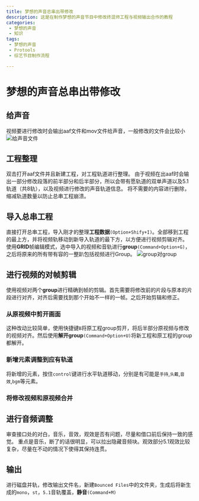 ```yaml
---
title: 梦想的声音总串出带修改
description: 这是在制作梦想的声音节目中修改终混师工程与视频输出合作的教程
categories: 
 - 梦想的声音
 - 知识
tags: 
 - 梦想的声音
 - Protools
 - 综艺节目制作流程

---
```


# 梦想的声音总串出带修改

## 给声音
视频要进行修改时会输出aaf文件和mov文件给声音，一般修改的文件会比较小
![给声音文件]()

## 工程整理
双击打开aaf文件并且新建工程，对工程轨道进行整理。  由于视频在出aaf时会输出一部分修改段落的前半部分和后半部分，所以会带有愿轨道的双单声道以及5.1轨道（共8轨），以及视频进行修改的声音轨道信息。  将不需要的内容进行删除，缩减轨道数量以防止总串工程崩溃。

## 导入总串工程
直接打开总串工程，导入刚才的整理**工程数据**``(Option+Shify+I)``。全部移到工程的最上方，并将视频轨移动到新导入轨道的最下方，以方便进行视频剪辑对齐。  使用**GRID**帧编辑模式，选中导入的视频和音轨进行**group**``(Command+Option+G)``，之后将原来的所有带有容的一整趴包括视频进行Group。
![group对group]()

## 进行视频的对帧剪辑
使用视频对两个**group**进行精确到帧的剪辑。首先需要将修改前的片段与原本的片段进行对齐，对齐后需要找到那个开始不一样的一帧。之后开始剪辑和修正。

### 从原视频中剪开画面
这种改动比较简单，使用快捷键`B`将原工程group剪开，将后半部分原视频与修改的视频对齐。然后使用**解开group**``(Command+Option+U)``将新工程和原工程的group都解开。

### 新增元素调整到应有轨道
将新增的元素，按住``control``键进行水平轨道移动，分别是有可能是`手持`,`头戴`,`音效`,`bgm`等元素。

### 将修改视频和原视频合并

## 进行音频调整
审查接口处的对白，音乐，音效，观效是否有问题，尽量和借口前后保持一致的感觉。  重点是音乐，断了的话很明显，可以拉出隐藏音频块。观效部分5.1观效比较复杂，尽量在不动的情况下使得其保持连贯。

## 输出
进行磁盘并轨，修改输出文件名，新建`Bounced Files`中的文件夹，生成后将新生成的`mono`，`st`，`5.1`音轨覆盖，**静音**``(Command+M)``